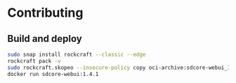 # Contributing

## Build and deploy

```bash
sudo snap install rockcraft --classic --edge
rockcraft pack -v
sudo rockcraft.skopeo --insecure-policy copy oci-archive:sdcore-webui_1.4.1_amd64.rock docker-daemon:sdcore-webui:1.4.1
docker run sdcore-webui:1.4.1
```
